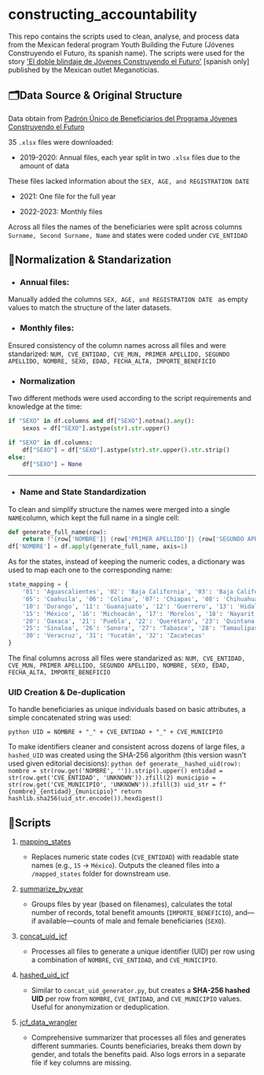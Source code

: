# constructing_accountability
This repo contains the scripts used to clean, analyse, and process data from the Mexican federal program Youth Building the Future (Jóvenes Construyendo el Futuro, its spanish name). The scripts were used for the story ['El doble blindaje de Jóvenes Construyendo el Futuro'](https://www.meganoticias.mx/cdmx/noticia/el-doble-blindaje-de-jovenes-construyendo-el-futuro/589146) [spanish only] published by the Mexican outlet Meganoticias. 

## 🗂️Data Source & Original Structure
Data obtain from [Padrón Único de Beneficiarios del Programa Jóvenes Construyendo el Futuro](https://pub.bienestar.gob.mx/v2/pub/programasIntegrales/9/5928)

35 ```.xlsx``` files were downloaded:
- 2019-2020:  Annual files, each year split in two ```.xlsx``` files due to the amount of data

These files lacked information about the ```SEX, AGE, and REGISTRATION DATE ```

- 2021:       One file for the full year

- 2022-2023:  Monthly files 

Across all files the names of the beneficiaries were split across columns ```Surname, Second Surname, Name``` and states were coded under ```CVE_ENTIDAD```

## 🧼Normalization & Standarization

- ### Annual files:
Manually added the columns ```SEX, AGE, and REGISTRATION DATE ``` as empty values to match the structure of the later datasets.

- ### Monthly files:
Ensured consistency of the column names across all files and were standarized:
```NUM, CVE_ENTIDAD, CVE_MUN, PRIMER APELLIDO, SEGUNDO APELLIDO, NOMBRE, SEXO, EDAD, FECHA_ALTA, IMPORTE_BENEFICIO```

- ### Normalization

Two different methods were used according to the script requirements and knowledge at the time:

```python
if "SEXO" in df.columns and df["SEXO"].notna().any():
    sexos = df["SEXO"].astype(str).str.upper()
```

```python
if "SEXO" in df.columns:
    df["SEXO"] = df["SEXO"].astype(str).str.upper().str.strip()
else:
    df["SEXO"] = None
```

---
- ### Name and State Standardization

To clean and simplify structure the names were merged into a single ```NAME```column, which kept the full name in a single cell:
```python
def generate_full_name(row):
    return f"{row['NOMBRE']} {row['PRIMER APELLIDO']} {row['SEGUNDO APELLIDO']}"
df['NOMBRE'] = df.apply(generate_full_name, axis=1)

```
As for the states, instead of keeping the numeric codes, a dictionary was used to map each one to the corresponding name:

```python
state_mapping = {
    '01': 'Aguascalientes', '02': 'Baja California', '03': 'Baja California Sur', '04': 'Campeche',
    '05': 'Coahuila', '06': 'Colima', '07': 'Chiapas', '08': 'Chihuahua', '09': 'Ciudad de México',
    '10': 'Durango', '11': 'Guanajuato', '12': 'Guerrero', '13': 'Hidalgo', '14': 'Jalisco',
    '15': 'México', '16': 'Michoacán', '17': 'Morelos', '18': 'Nayarit', '19': 'Nuevo León',
    '20': 'Oaxaca', '21': 'Puebla', '22': 'Querétaro', '23': 'Quintana Roo', '24': 'San Luis Potosí',
    '25': 'Sinaloa', '26': 'Sonora', '27': 'Tabasco', '28': 'Tamaulipas', '29': 'Tlaxcala',
    '30': 'Veracruz', '31': 'Yucatán', '32': 'Zacatecas'
}
```

The final columns across all files were standarized as:
```NUM, CVE_ENTIDAD, CVE_MUN, PRIMER APELLIDO, SEGUNDO APELLIDO, NOMBRE, SEXO, EDAD, FECHA_ALTA, IMPORTE_BENEFICIO```

### UID Creation & De-duplication

To handle beneficiaries as unique individuals based on basic attributes, a simple concatenated string was used:

``python
UID = NOMBRE + "_" + CVE_ENTIDAD + "_" + CVE_MUNICIPIO
``

To make identifiers cleaner and consistent across dozens of large files, a ``hashed_UID`` was created using the SHA-256 algorithm (this version wasn't used given editorial decisions):
``python
def generate__hashed_uid(row):
    nombre = str(row.get('NOMBRE', '')).strip().upper()
    entidad = str(row.get('CVE_ENTIDAD', 'UNKNOWN')).zfill(2)
    municipio = str(row.get('CVE_MUNICIPIO', 'UNKNOWN')).zfill(3)
    uid_str = f"{nombre}_{entidad}_{municipio}"
    return hashlib.sha256(uid_str.encode()).hexdigest()
``

## 📜Scripts
1. [mapping_states](./Scripts/mapping_states)
    - Replaces numeric state codes (`CVE_ENTIDAD`) with readable state names (e.g., `15` → `México`). Outputs the cleaned files into a `/mapped_states` folder for downstream use.
2. [summarize_by_year](./Scripts/summarize_by_year)
   - Groups files by year (based on filenames), calculates the total number of records, total benefit amounts (`IMPORTE_BENEFICIO`), and—if available—counts of male and female beneficiaries (`SEXO`). 

3. [concat_uid_jcf](./Scripts/concat_uid_jcf)
   - Processes all files to generate a unique identifier (UID) per row using a combination of `NOMBRE`, `CVE_ENTIDAD`, and `CVE_MUNICIPIO`. 
4. [hashed_uid_jcf](./Scripts/hashed_uid_jcf)
   - Similar to `concat_uid_generator.py`, but creates a **SHA-256 hashed UID** per row from `NOMBRE`, `CVE_ENTIDAD`, and `CVE_MUNICIPIO` values. Useful for anonymization or deduplication. 
5. [jcf_data_wrangler](./Scripts/jcf_data_wrangler)
    - Comprehensive summarizer that processes all files and generates different summaries. Counts beneficiaries, breaks them down by gender, and totals the benefits paid. Also logs errors in a separate file if key columns are missing.
